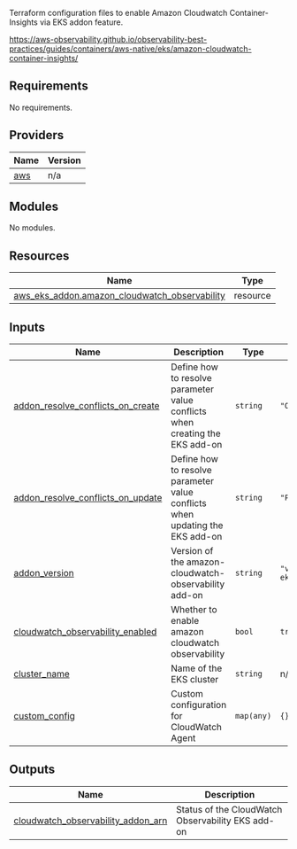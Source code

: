 <!-- BEGIN_TF_DOCS -->

Terraform configuration files to enable Amazon Cloudwatch Container-Insights via EKS addon feature.

https://aws-observability.github.io/observability-best-practices/guides/containers/aws-native/eks/amazon-cloudwatch-container-insights/


## Requirements

No requirements.

## Providers

| Name | Version |
|------|---------|
| <a name="provider_aws"></a> [aws](#provider\_aws) | n/a |

## Modules

No modules.

## Resources

| Name | Type |
|------|------|
| [aws_eks_addon.amazon_cloudwatch_observability](https://registry.terraform.io/providers/hashicorp/aws/latest/docs/resources/eks_addon) | resource |

## Inputs

| Name | Description | Type | Default | Required |
|------|-------------|------|---------|:--------:|
| <a name="input_addon_resolve_conflicts_on_create"></a> [addon\_resolve\_conflicts\_on\_create](#input\_addon\_resolve\_conflicts\_on\_create) | Define how to resolve parameter value conflicts when creating the EKS add-on | `string` | `"OVERWRITE"` | no |
| <a name="input_addon_resolve_conflicts_on_update"></a> [addon\_resolve\_conflicts\_on\_update](#input\_addon\_resolve\_conflicts\_on\_update) | Define how to resolve parameter value conflicts when updating the EKS add-on | `string` | `"PRESERVE"` | no |
| <a name="input_addon_version"></a> [addon\_version](#input\_addon\_version) | Version of the amazon-cloudwatch-observability add-on | `string` | `"v1.8.0-eksbuild.1"` | no |
| <a name="input_cloudwatch_observability_enabled"></a> [cloudwatch\_observability\_enabled](#input\_cloudwatch\_observability\_enabled) | Whether to enable amazon cloudwatch observability | `bool` | `true` | no |
| <a name="input_cluster_name"></a> [cluster\_name](#input\_cluster\_name) | Name of the EKS cluster | `string` | n/a | yes |
| <a name="input_custom_config"></a> [custom\_config](#input\_custom\_config) | Custom configuration for CloudWatch Agent | `map(any)` | `{}` | no |

## Outputs

| Name | Description |
|------|-------------|
| <a name="output_cloudwatch_observability_addon_arn"></a> [cloudwatch\_observability\_addon\_arn](#output\_cloudwatch\_observability\_addon\_arn) | Status of the CloudWatch Observability EKS add-on |
<!-- END_TF_DOCS -->
